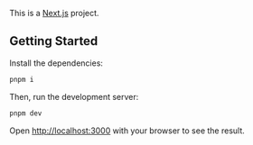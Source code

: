 This is a [Next.js](https://nextjs.org) project.

## Getting Started

Install the dependencies:

```bash
pnpm i
```

Then, run the development server:

```bash
pnpm dev
```
Open [http://localhost:3000](http://localhost:3000) with your browser to see the result.

